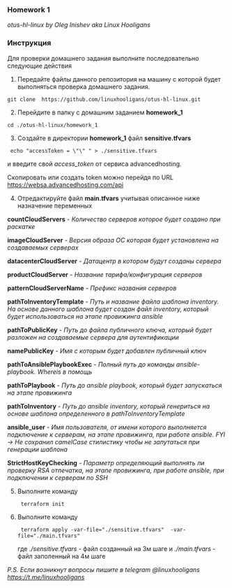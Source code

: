 
### Homework 1
*otus-hl-linux by Oleg Inishev aka Linux Hooligans*

### Инструкция
Для проверки домашнего задания выполните последовательно следующие действия

1. Передайте файлы данного репозитория на машину с которой будет выполняться проверка домашнего задания.  
  <pre><code>git clone  https://github.com/linuxhooligans/otus-hl-linux.git</code></pre>

2. Перейдите в папку с домашним заданием **homework_1**
  <pre><code>cd ./otus-hl-linux/homework_1  </code></pre>

3. Создайте в директории **homework_1** файл **sensitive.tfvars**
  <pre><code> echo "accessToken = \"\" " > ./sensitive.tfvars  </code></pre>
  и введите свой *access_token*  от сервиса advancedhosting.

  Скопировать или создать token можно перейдя по URL https://websa.advancedhosting.com/api


4. Отредактируйте  файл **main.tfvars**  учитывая описанное ниже назначение переменных

**countCloudServers** -  *Количество серверов которое будет создано при раскатке*

**imageCloudServer** - *Версия образа ОС которая будет установлена на создаваемых серверах*

**datacenterCloudServer** - *Датацентр в котором будут созданы сервера*

**productCloudServer** - *Название тарифа/конфигурация серверов*

**patternCloudServerName** - *Префикс названия серверов*

**pathToInventoryTemplate** - *Путь и название файла шаблона inventory. На основе данного шаблона будет создан файл inventory, который будет использоваться на этапе провижинга ansible*

**pathToPublicKey** - *Путь до файла публичного ключа, который будет разложен на создаваемые сервера для аутентификации*

**namePublicKey** - *Имя с которым будет добавлен публичный ключ*


**pathToAnsiblePlaybookExec** - *Полный путь до команды ansible-playbook. Whereis в помощь*

**pathToPlaybook** - *Путь до ansible playbook, который будет запускаться на этапе провижинга*

**pathToInventory** - *Путь до ansible inventory, который генериться на основе шаблона определенного в pathToInventoryTemplate*

**ansible_user** - *Имя пользователя, от имени которого выполняется подключение к серверам, на этапе провижинга, при работе ansible. FYI -> Не сохранил camelCase стилистику чтобы не запутаться при генерации шаблона*

**StrictHostKeyChecking** - *Параметр определяющий выполнять ли проверку RSA отпечатка, на этапе провижинга, при работе ansible, при подключении к серверам по SSH*



5. Выполните команду
   <pre><code> terraform init </code></pre>

6. Выполните команду
   <pre><code> terraform apply -var-file="./sensitive.tfvars"  -var-file="./main.tfvars" </code></pre>
   где *./sensitive.tfvars* - файл созданный на 3м шаге
   и   *./main.tfvars* - файл заполенный на 4м шаге

*P.S. Если возникнут вопросы пишите в telegram @linuxhooligans https://t.me/linuxhooligans*   

